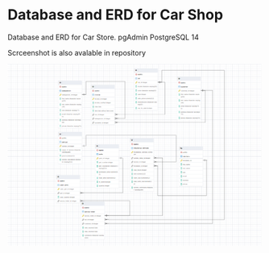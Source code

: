 # Database and ERD for Car Shop
Database and ERD for Car Store. pgAdmin PostgreSQL 14

Scrceenshot is also avalable in repository

![erd screenshot](https://raw.githubusercontent.com/n-eaton/car_store_erd/main/screen_cars.png?token=GHSAT0AAAAAABRRI34G2NK7EAKAX7Q5JMEMYRGN4VQ)

